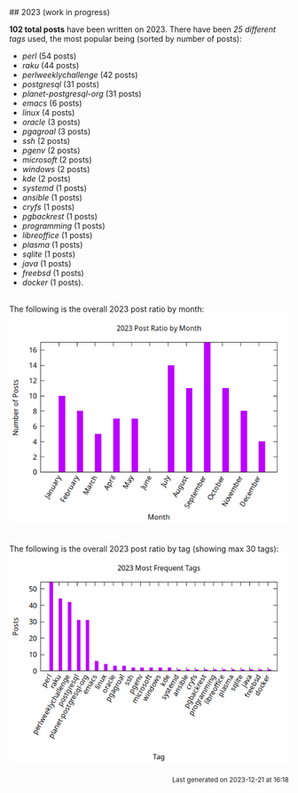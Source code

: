 <a name="2023" />
## 2023 (work in progress)

**102 total posts** have been written on 2023.
There have been *25 different tags* used, the most
popular being (sorted by number of posts):
 
- *perl* (54 posts)  
- *raku* (44 posts)  
- *perlweeklychallenge* (42 posts)  
- *postgresql* (31 posts)  
- *planet-postgresql-org* (31 posts)  
- *emacs* (6 posts)  
- *linux* (4 posts)  
- *oracle* (3 posts)  
- *pgagroal* (3 posts)  
- *ssh* (2 posts)  
- *pgenv* (2 posts)  
- *microsoft* (2 posts)  
- *windows* (2 posts)  
- *kde* (2 posts)  
- *systemd* (1 posts)  
- *ansible* (1 posts)  
- *cryfs* (1 posts)  
- *pgbackrest* (1 posts)  
- *programming* (1 posts)  
- *libreoffice* (1 posts)  
- *plasma* (1 posts)  
- *sqlite* (1 posts)  
- *java* (1 posts)  
- *freebsd* (1 posts)  
- *docker* (1 posts).<br/>
<br/>
The following is the overall 2023 post ratio by month:
<br/>
    <center>
      <img src="/images/stats/2023-months.png" alt="2023 post ratio per month" />
    </center>
<br/>

<br/>
The following is the overall 2023 post ratio by tag (showing max 30 tags):
<br/>
  <center>
    <img src="/images/stats/2023-tags.png" alt="2023 post ratio per tag" />
  </center>
<br/>

<div align="right">
<small>
Last generated on 2023-12-21 at 16:18
</small>
</div>

<br/>
